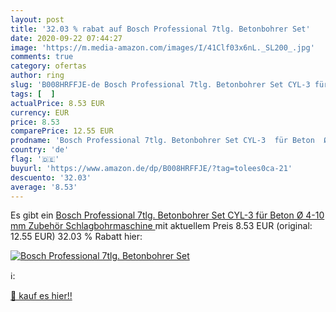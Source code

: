 ```yaml
---
layout: post
title: '32.03 % rabat auf Bosch Professional 7tlg. Betonbohrer Set'
date: 2020-09-22 07:44:27
image: 'https://m.media-amazon.com/images/I/41Clf03x6nL._SL200_.jpg'
comments: true
category: ofertas
author: ring
slug: 'B008HRFFJE-de Bosch Professional 7tlg. Betonbohrer Set CYL-3 für Beton Ø...'
tags: [  ]
actualPrice: 8.53 EUR
currency: EUR
price: 8.53
comparePrice: 12.55 EUR
prodname: 'Bosch Professional 7tlg. Betonbohrer Set CYL-3  für Beton  Ø 4-10 mm  Zubehör Schlagbohrmaschine '
country: 'de'
flag: '🇩🇪'
buyurl: 'https://www.amazon.de/dp/B008HRFFJE/?tag=tolees0ca-21'
descuento: '32.03'
average: '8.53'
---
```


Es gibt ein [Bosch Professional 7tlg. Betonbohrer Set CYL-3  für Beton  Ø 4-10 mm  Zubehör Schlagbohrmaschine ](https://www.amazon.de/dp/B008HRFFJE/?tag=tolees0ca-21) mit aktuellem Preis 8.53 EUR (original: 12.55 EUR) 32.03 % Rabatt hier:

[![Bosch Professional 7tlg. Betonbohrer Set](https://m.media-amazon.com/images/I/41Clf03x6nL._SL200_.jpg)](https://www.amazon.de/dp/B008HRFFJE/?tag=tolees0ca-21)

ℹ️:


[🛒 kauf es hier!!](https://www.amazon.de/dp/B008HRFFJE/?tag=tolees0ca-21)
